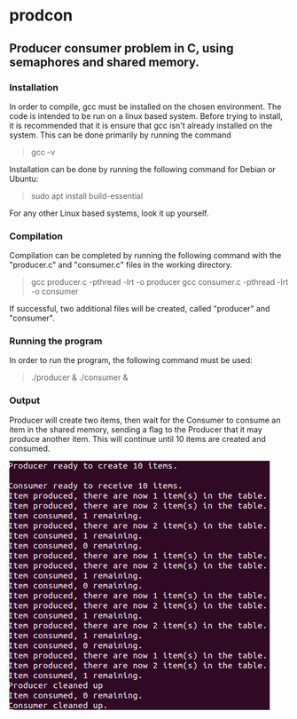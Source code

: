 # prodcon
 ## Producer consumer problem in C, using semaphores and shared memory. 
 
 ### Installation
 In order to compile, gcc must be installed on the chosen environment. The code is intended to be run on a linux based system. Before trying to install, it is recommended that it is ensure that gcc isn't already installed on the system. This can be done primarily by running the command 
 > gcc -v
 
 Installation can be done by running the following command for Debian or Ubuntu:
>sudo apt install build-essential

For any other Linux based systems, look it up yourself.

### Compilation
Compilation can be completed by running the following command with the "producer.c" and "consumer.c" files in the working directory.
>gcc producer.c -pthread -lrt -o producer
>gcc consumer.c -pthread -lrt -o consumer

If successful, two additional files will be created, called "producer" and "consumer".

### Running the program
In order to run the program, the following command must be used:
>./producer & ./consumer &
 
 ### Output
 Producer will create two items, then wait for the Consumer to consume an item in the shared memory, sending a flag to the Producer that it may produce another item. This will continue until 10 items are created and consumed.
 
 ![Producer Consumer Output](https://github.com/WolfWindOW/prodcon/blob/main/Prodcon%20outout.jpg)
 
